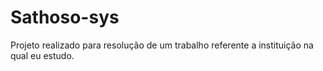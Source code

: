 # Sathoso-sys
Projeto realizado para resolução de um trabalho referente a instituição na qual eu estudo.
